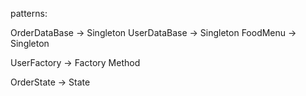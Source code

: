 patterns:

OrderDataBase -> Singleton
UserDataBase -> Singleton
FoodMenu -> Singleton

UserFactory -> Factory Method

OrderState -> State
